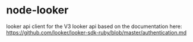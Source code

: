 # node-looker

looker api client for the V3 looker api
based on the documentation here: https://github.com/looker/looker-sdk-ruby/blob/master/authentication.md